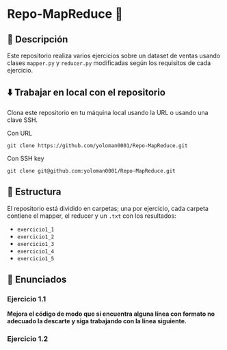 # Repo-MapReduce :elephant:

## :book: Descripción 

Este repositorio realiza varios ejercicios sobre un dataset de ventas usando clases `mapper.py` y `reducer.py` modificadas según los requisitos de cada ejercicio.

## :arrow_down: Trabajar en local con el repositorio

Clona este repositorio en tu máquina local usando la URL o usando una clave SSH.

Con URL
~~~
git clone https://github.com/yoloman0001/Repo-MapReduce.git
~~~

Con SSH key
~~~
git clone git@github.com:yoloman0001/Repo-MapReduce.git
~~~

## :open_file_folder: Estructura

El repositorio está dividido en carpetas; una por ejercicio, cada carpeta contiene el mapper, el reducer y un `.txt` con los resultados:
- `exercicio1_1`
- `exercicio1_2`
- `exercicio1_3`
- `exercicio1_4`
- `exercicio1_5`

## :speech_balloon: Enunciados

### Ejercicio 1.1

**Mejora el código de modo que si encuentra alguna línea con formato no adecuado la descarte y siga trabajando con la línea siguiente.**

### Ejercicio 1.2
